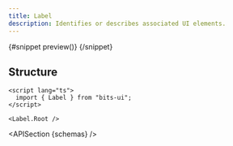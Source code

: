 ```yaml
---
title: Label
description: Identifies or describes associated UI elements.
---
```


<script>
	import { APISection, ComponentPreview, LabelDemo } from '$lib/components/index.js'
	let { schemas } = $props()
</script>

<ComponentPreview name="label-demo" componentName="Label" variant="preview">

{#snippet preview()}
<LabelDemo />
{/snippet}

</ComponentPreview>

## Structure

```svelte
<script lang="ts">
  import { Label } from "bits-ui";
</script>

<Label.Root />
```

<APISection {schemas} />
